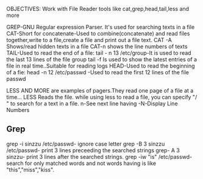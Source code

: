 OBJECTIVES:
Work with File Reader tools like cat,grep,head,tail,less and more

GREP-GNU Regular expression Parser. It's used for searching texts in a file
CAT-Short for concatenate-Used to combine(concatenate) and read files together,write to a file,create a file and print out a file text.
CAT -A Shows/read hidden texts in a file
CAT-n shows the line numbers of texts
TAIL-Used to read the end of a file:
tail - n 13 /etc/group-It is used to read the last 13 lines of the file group
tail -f Is used to show the latest entries of a file in real time..Suitable for reading logs
HEAD-Used to read the beginning of a fie:
head -n 12 /etc/passwd -Used to read the first 12 lines of the file passwd

LESS AND MORE are examples of pagers.They read one page of a file at a time...
LESS <file> Reads the file.
while using less to read a file, you can specify "/ <text or word>" to search for a text in a file.
n-See next line having <word>
-N-Display Line Numbers

Grep
--
grep -i sinzzu /etc/passwd- ignore case letter
grep -B 3 sinzzu /etc/passwd- print 3 lines preceeding the searched strings
grep- A 3 sinzzu- print  3 lines after the searched strings.
grep -iw "is" /etc/passwd- search for only matched words and not words having is like "this","miss","kiss". 
